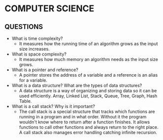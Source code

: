 # COMPUTER SCIENCE

## QUESTIONS

* What is time complexity?
  * It measures how the running time of an algorithm grows as the input size increases.
* What is space complexity?
  * It measures how much memory an algorithm needs as the input size grows.
* What is a pointer and reference?
  * A pointer stores the address of a variable and a reference is an alias for a variable.
* What is a data structure? What are the types of data structures?
  * A data structure is a way of organizing and storing data so it can be used 
    efficiently. Array, Linked List, Stack, Queue, Tree, Graph, Hash Table.
* What is a call stack? Why is it important?
  * The call stack is a special structure that tracks which functions are running in a 
    program and in what order. Without it the program wouldn't know where to return 
    after a function finishes. It allows functions to call other functions and always 
    return to the right place. A call stack also manages error handling catching infinite 
    recursion.